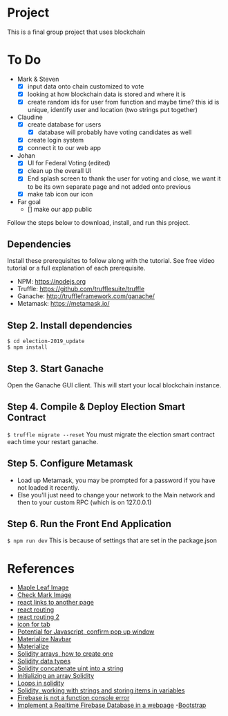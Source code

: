 # Project

This is a final group project that uses blockchain

# To Do
- Mark & Steven
    - [x] input data onto chain customized to vote
    - [x] looking at how blockchain data is stored and where it is
    - [x] create random ids for user from function and maybe time? this id is unique, identify user and location (two strings put together)
- Claudine
    - [x] create database for users
        - [x] database will probably have voting candidates as well
    - [x] create login system
    - [x] connect it to our web app
- Johan
    - [x] UI for Federal Voting (edited)
    - [x] clean up the overall UI
    - [x] End splash screen to thank the user for voting and close, we want it to be its own separate page and not added onto previous
    - [x] make tab icon our icon

- Far goal
    - [] make our app public


Follow the steps below to download, install, and run this project.

## Dependencies
Install these prerequisites to follow along with the tutorial. See free video tutorial or a full explanation of each prerequisite.
- NPM: https://nodejs.org
- Truffle: https://github.com/trufflesuite/truffle
- Ganache: http://truffleframework.com/ganache/
- Metamask: https://metamask.io/

## Step 2. Install dependencies
```
$ cd election-2019_update
$ npm install
```
## Step 3. Start Ganache
Open the Ganache GUI client. This will start your local blockchain instance.

## Step 4. Compile & Deploy Election Smart Contract
`$ truffle migrate --reset`
You must migrate the election smart contract each time your restart ganache.

## Step 5. Configure Metamask
- Load up Metamask, you may be prompted for a password if you have not loaded it recently.
- Else you'll just need to change your network to the Main network and then to your custom RPC (which is on 127.0.0.1)

## Step 6. Run the Front End Application
`$ npm run dev`
This is because of settings that are set in the package.json


# References
- [Maple Leaf Image](https://www.google.com/url?sa=i&source=images&cd=&ved=2ahUKEwigp5eCjbLnAhXJjp4KHbThAY8QjRx6BAgBEAQ&url=https%3A%2F%2Fen.wikipedia.org%2Fwiki%2FFile%3AMaple_leaf_--_Liberal.svg&psig=AOvVaw361coCyzDhp55neyhPCy6y&ust=1580706576053742)
- [Check Mark Image](https://www.google.com/url?sa=i&source=images&cd=&ved=2ahUKEwj4y4igjbLnAhXZJzQIHZnvAVIQjRx6BAgBEAQ&url=https%3A%2F%2Fsnorkelandstudy.org%2Feligibility-awards%2Fcheck-mark%2F&psig=AOvVaw00pcX2Ttrv30R2Zce4Qsf2&ust=1580706639856498)
- [react links to another page](https://reacttraining.com/react-router/web/guides/quick-start)
- [react routing](https://www.golangprograms.com/how-to-create-simple-react-router-to-navigate-multiple-pages.html)
- [react routing 2](https://reacttraining.com/react-router/web/api/Route)
- [icon for tab](https://stackoverflow.com/questions/4888377/how-to-add-a-browser-tab-icon-favicon-for-a-website)
- [Potential for Javascript, confirm pop up window](https://www.w3schools.com/jsref/met_win_confirm.asp)
- [Materialize Navbar](https://materializecss.com/navbar.html)
- [Materialize ](https://materializecss.com/getting-started.html)
- [Solidity arrays, how to create one](https://www.tutorialspoint.com/solidity/solidity_arrays.htm)
- [Solidity data types](https://solidity.readthedocs.io/en/v0.4.21/types.html)
- [Solidity concatenate uint into a string](https://ethereum.stackexchange.com/questions/10811/solidity-concatenate-uint-into-a-string)
- [Initializing an array Solidity](https://ethereum.stackexchange.com/questions/11533/how-to-initialize-an-empty-array-and-push-items-into-it)
- [Loops in solidity](https://subscription.packtpub.com/book/application_development/9781788831383/5/ch05lvl1sec61/the-for-loop)
- [Solidity, working with strings and storing items in variables](https://hackernoon.com/working-with-strings-in-solidity-c4ff6d5f8008)
- [Firebase is not a function console error](https://stackoverflow.com/questions/38248723/firebase-database-is-not-a-function)
- [Implement a Realtime Firebase Database in a webpage](https://www.freakyjolly.com/implement-realtime-firebase-database-in-a-webpage-from-scratch/)
-[Bootstrap](https://getbootstrap.com/docs/4.4/getting-started/introduction/)
